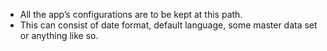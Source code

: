 - All the app’s configurations are to be kept at this path.
- This can consist of date format, default language, some master data set or anything like so.